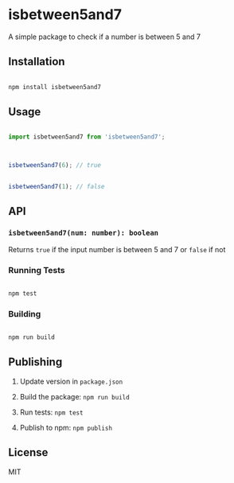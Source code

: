 # isbetween5and7



A simple package to check if a number is between 5 and 7



## Installation



```bash

npm install isbetween5and7

```



## Usage



```typescript

import isbetween5and7 from 'isbetween5and7';



isbetween5and7(6); // true


isbetween5and7(1); // false

```


## API



### `isbetween5and7(num: number): boolean`



Returns `true` if the input number is between 5 and 7 or  `false` if not


### Running Tests



```bash

npm test

```



### Building



```bash

npm run build

```


## Publishing



1. Update version in `package.json`

2. Build the package: `npm run build`

3. Run tests: `npm test`

4. Publish to npm: `npm publish`



## License

MIT

